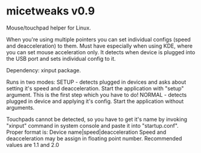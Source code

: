 # micetweaks v0.9
Mouse/touchpad helper for Linux.

When you're using multiple pointers you can set individual configs (speed and deacceleration) to them. Must have especially when using KDE, where you can set mouse acceleration only.
It detects when device is plugged into the USB port and sets individual config to it.

Dependency: xinput package.

Runs in two modes:
SETUP - detects plugged in devices and asks about setting it's speed and deacceleration. Start the application with "setup" argument. This is the first step which you have to do!
NORMAL - detects plugged in device and applying it's config. Start the application without arguments.

Touchpads cannot be detected, so you have to get it's name by invoking "xinput" command in system console and paste it into "startup.conf". Proper format is:
Device name|speed|deacceleration
Speed and deacceleration may be assign in floating point number. Recommended values are 1.1 and 2.0
